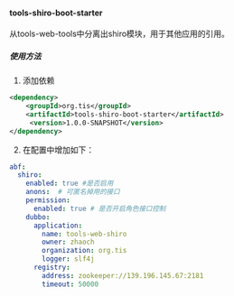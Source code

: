 #### tools-shiro-boot-starter

从tools-web-tools中分离出shiro模块，用于其他应用的引用。

##### 使用方法

1. 添加依赖

```xml
<dependency>
    <groupId>org.tis</groupId>
    <artifactId>tools-shiro-boot-starter</artifactId>
     <version>1.0.0-SNAPSHOT</version>
</dependency>
```

2. 在配置中增加如下：

```yaml
abf:
  shiro: 
    enabled: true #是否启用
    anons:  # 可匿名掉用的接口
    permission:
      enabled: true # 是否开启角色接口控制
    dubbo:
      application:
        name: tools-web-shiro 
        owner: zhaoch
        organization: org.tis
        logger: slf4j
      registry:
        address: zookeeper://139.196.145.67:2181
        timeout: 50000
```